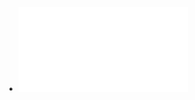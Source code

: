 - ![Peter Kivy - The Seventh Sense_ Francis Hutcheson and Eighteenth-Century British Aesthetics-Oxford University Press, USA (2003).pdf](../assets/Peter_Kivy_-_The_Seventh_Sense_Francis_Hutcheson_and_Eighteenth-Century_British_Aesthetics-Oxford_University_Press,_USA_(2003)_1687682583185_0.pdf)